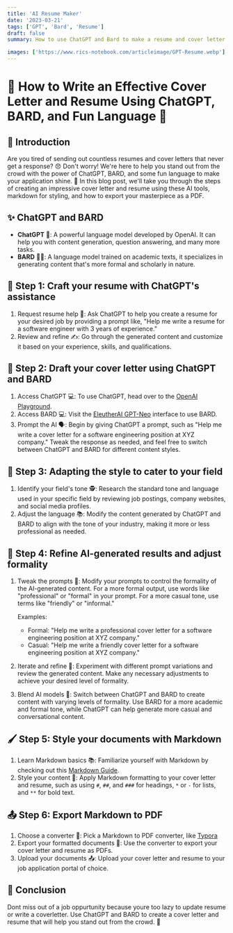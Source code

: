 ```yaml
---
title: 'AI Resume Maker'
date: '2023-03-21'
tags: ['GPT', 'Bard', 'Resume']
draft: false
summary: How to use ChatGPT and Bard to make a resume and cover letter without a text editor or single line of code.

images: ['https://www.rics-notebook.com/articleimage/GPT-Resume.webp']
---
```


# 🌟 How to Write an Effective Cover Letter and Resume Using ChatGPT, BARD, and Fun Language 🎉

## 📝 Introduction

Are you tired of sending out countless resumes and cover letters that never get a response? 😞 Don't worry! We're here to help you stand out from the crowd with the power of ChatGPT, BARD, and some fun language to make your application shine. 🌟 In this blog post, we'll take you through the steps of creating an impressive cover letter and resume using these AI tools, markdown for styling, and how to export your masterpiece as a PDF.

## ✨ ChatGPT and BARD

- **ChatGPT** 🤖: A powerful language model developed by OpenAI. It can help you with content generation, question answering, and many more tasks.
- **BARD** 🧙‍♂️: A language model trained on academic texts, it specializes in generating content that's more formal and scholarly in nature.

## 🚀 Step 1: Craft your resume with ChatGPT's assistance

1. Request resume help 📄: Ask ChatGPT to help you create a resume for your desired job by providing a prompt like, "Help me write a resume for a software engineer with 3 years of experience."
2. Review and refine ✍️: Go through the generated content and customize it based on your experience, skills, and qualifications.

## 🎯 Step 2: Draft your cover letter using ChatGPT and BARD

1. Access ChatGPT 💻: To use ChatGPT, head over to the [OpenAI Playground](https://platform.openai.com/playground).
2. Access BARD 💻: Visit the [EleutherAI GPT-Neo](https://huggingface.co/EleutherAI/gpt-neo) interface to use BARD.
3. Prompt the AI 🗣️: Begin by giving ChatGPT a prompt, such as "Help me write a cover letter for a software engineering position at XYZ company." Tweak the response as needed, and feel free to switch between ChatGPT and BARD for different content styles.

## 🎨 Step 3: Adapting the style to cater to your field

1. Identify your field's tone 🕵️: Research the standard tone and language used in your specific field by reviewing job postings, company websites, and social media profiles.
2. Adjust the language 📚: Modify the content generated by ChatGPT and BARD to align with the tone of your industry, making it more or less professional as needed.

## 🔧 Step 4: Refine AI-generated results and adjust formality

1. Tweak the prompts 📝: Modify your prompts to control the formality of the AI-generated content. For a more formal output, use words like "professional" or "formal" in your prompt. For a more casual tone, use terms like "friendly" or "informal."

   Examples:

   - Formal: "Help me write a professional cover letter for a software engineering position at XYZ company."
   - Casual: "Help me write a friendly cover letter for a software engineering position at XYZ company."

2. Iterate and refine 🔄: Experiment with different prompt variations and review the generated content. Make any necessary adjustments to achieve your desired level of formality.

3. Blend AI models 🤖: Switch between ChatGPT and BARD to create content with varying levels of formality. Use BARD for a more academic and formal tone, while ChatGPT can help generate more casual and conversational content.

## 🖌️ Step 5: Style your documents with Markdown

1. Learn Markdown basics 📚: Familiarize yourself with Markdown by checking out this [Markdown Guide](https://www.markdownguide.org/).
2. Style your content 🎨: Apply Markdown formatting to your cover letter and resume, such as using `#`, `##`, and `###` for headings, `*` or `-` for lists, and `**` for bold text.

## 📤 Step 6: Export Markdown to PDF

1. Choose a converter 🔄: Pick a Markdown to PDF converter, like [Typora](https://typora.io/)
2. Export your formatted documents 📄: Use the converter to export your cover letter and resume as PDFs.
3. Upload your documents 📤: Upload your cover letter and resume to your job application portal of choice.

## 📝 Conclusion

Dont miss out of a job oppurtunity because youre too lazy to update resume or write a coverletter. Use ChatGPT and BARD to create a cover letter and resume that will help you stand out from the crowd. 🌟
